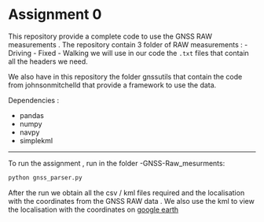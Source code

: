 # Assignment 0

This repository provide a complete code to use the GNSS RAW measurements .
The repository contain 3 folder of RAW measurements :
	- Driving
	- Fixed
	- Walking
we will use in our code the `.txt` files that contain all the headers we need.

We also have in this repository the folder gnssutils  that contain the code from johnsonmitchelld that provide a framework to use the data.

 Dependencies :
- pandas
- numpy
- navpy
- simplekml

---
To run the assignment , run in the folder -GNSS-Raw_mesurments:
```bash
python gnss_parser.py
```

After the run we obtain all the csv / kml files required and the localisation with the coordinates from the GNSS RAW data .
We also use the kml to view the localisation with the coordinates on [google earth](https://earth.google.com/web/)
